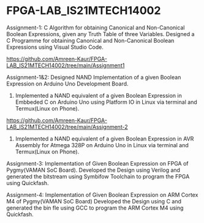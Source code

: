 # FPGA-LAB_IS21MTECH14002
Assignment-1: C Algorithm for obtaining Canonical and Non-Canonical Boolean Expressions, given any Truth Table of three Variables.
Designed a C Programme for obtaining Canonical and Non-Canonical Boolean Expressions using Visual Studio Code.

https://github.com/Amreen-Kaur/FPGA-LAB_IS21MTECH14002/tree/main/Assignment1

Assignment-1&2: Designed NAND Implementation of a given Boolean Expression on Arduino Uno Development Board.
1. Implemented a NAND equivalent of a given Boolean Expression in Embbeded C on Arduino Uno using Platform IO in Linux
 via terminal and Termux(Linux on Phone).
 
https://github.com/Amreen-Kaur/FPGA-LAB_IS21MTECH14002/tree/main/Assignment-2
 
1. Implemented a NAND equivalent of a given Boolean Expression in AVR Assembly for Atmega 328P on Arduino Uno in
Linux via terminal and Termux(Linux on Phone).



Assignment-3: Implementation of Given Boolean Expression on FPGA of Pygmy(VAMAN SoC Board).
Developed the Design using Verilog and generated the bitstream using Symbifow Toolchain to program the FPGA using
Quickfash.


Assignment-4:  Implementation of Given Boolean Expression on ARM Cortex M4 of Pygmy(VAMAN SoC Board) 
Developed the Design using C and generated the bin fle using GCC to program the ARM Cortex M4 using Quickfash.
